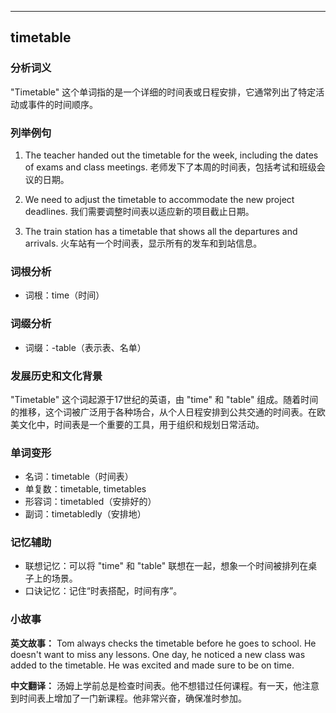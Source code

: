 
---------------
## timetable
### 分析词义
"Timetable" 这个单词指的是一个详细的时间表或日程安排，它通常列出了特定活动或事件的时间顺序。

### 列举例句
1. The teacher handed out the timetable for the week, including the dates of exams and class meetings.
   老师发下了本周的时间表，包括考试和班级会议的日期。

2. We need to adjust the timetable to accommodate the new project deadlines.
   我们需要调整时间表以适应新的项目截止日期。

3. The train station has a timetable that shows all the departures and arrivals.
   火车站有一个时间表，显示所有的发车和到站信息。

### 词根分析
- 词根：time（时间）

### 词缀分析
- 词缀：-table（表示表、名单）

### 发展历史和文化背景
"Timetable" 这个词起源于17世纪的英语，由 "time" 和 "table" 组成。随着时间的推移，这个词被广泛用于各种场合，从个人日程安排到公共交通的时间表。在欧美文化中，时间表是一个重要的工具，用于组织和规划日常活动。

### 单词变形
- 名词：timetable（时间表）
- 单复数：timetable, timetables
- 形容词：timetabled（安排好的）
- 副词：timetabledly（安排地）

### 记忆辅助
- 联想记忆：可以将 "time" 和 "table" 联想在一起，想象一个时间被排列在桌子上的场景。
- 口诀记忆：记住“时表搭配，时间有序”。

### 小故事
**英文故事：**
Tom always checks the timetable before he goes to school. He doesn't want to miss any lessons. One day, he noticed a new class was added to the timetable. He was excited and made sure to be on time.

**中文翻译：**
汤姆上学前总是检查时间表。他不想错过任何课程。有一天，他注意到时间表上增加了一门新课程。他非常兴奋，确保准时参加。

